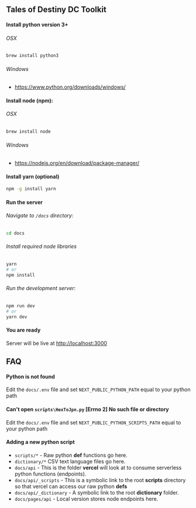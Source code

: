 ## Tales of Destiny DC Toolkit

#### Install python version 3+

###### OSX

```bash
brew install python3
```

###### Windows

- https://www.python.org/downloads/windows/

#### Install node (npm):

###### OSX

```bash
brew install node
```

###### Windows

- https://nodejs.org/en/download/package-manager/

#### Install yarn (optional)

```bash
npm -g install yarn
```

#### Run the server

###### Navigate to `/docs` directory:

```bash
cd docs
```

###### Install required node libraries

```bash
yarn
# or
npm install
```

###### Run the development server:

```bash
npm run dev
# or
yarn dev
```

#### You are ready

Server will be live at [http://localhost:3000](http://localhost:3000)

## FAQ

#### Python is not found

Edit the `docs/.env` file and set `NEXT_PUBLIC_PYTHON_PATH` equal to your python path

#### Can't open `scripts\HexToJpn.py` [Errno 2] No such file or directory

Edit the `docs/.env` file and set `NEXT_PUBLIC_PYTHON_SCRIPTS_PATH` equal to your python path

#### Adding a new python script

- `scripts/*` - Raw python **def** functions go here.
- `dictionary/*` CSV text language files go here.
- `docs/api` - This is the folder **vercel** will look at to consume serverless python functions (endpoints).
- `docs/api/_scripts` - This is a symbolic link to the root **scripts** directory so that vercel can access our raw python **defs**
- `docs/api/_dictionary` - A symbolic link to the root **dictionary** folder.
- `docs/pages/api` - Local version stores node endpoints here.

